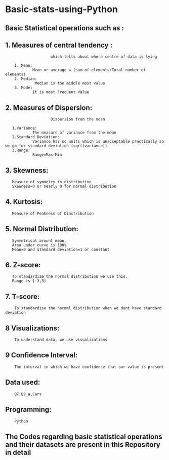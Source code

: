 # Basic-stats-using-Python

## Basic Statistical operations such as :

## 1. Measures of central tendency : 

                        which tells about where centre of data is lying

        1. Mean:  
                Mean or average = (sum of elements/Total number of elements) 
        2. Median:
                 Median is the middle most value
        3. Mode:
                It is most Frequent Value

## 2. Measures of Dispersion: 

                        Dispersion from the mean

       1.Variance:
                The measure of variance from the mean
       2.Standard Deviation:
                Variance has sq units which is unacceptable practically so we go for standard deviation (sqrt(variance))
       3.Range:
                Range=Max-Min
                
## 3. Skewness:

       Measure of symmetry in distribution
       Skewness=0 or nearly 0 for normal distribution
       
## 4. Kurtosis:

       Measure of Peakness of Diastribution
       
## 5. Normal Distribution:

       Symmetrical arount mean.
       Area under curve is 100%
       Mean=0 and standard deviation=1 or constant
       
## 6. Z-score:

       To standardize the normal distribution we use this.
       Range is [-3,3]
        
## 7. T-score:

        To standardise the normal distribution when we dont have standard deviation
        
## 8 Visualizations:
        To understand data, we use visualizations
## 9 Confidence Interval:
        The interval in which we have confidence that our value is present

## Data used:

        Q7,Q9_a,Cars
        
## Programming:

        Python

## **The Codes regarding basic statistical operations and their datasets are present in this Repository in detail**
          

